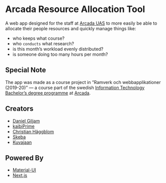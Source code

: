 # Arcada Resource Allocation Tool

A web app designed for the staff at [Arcada UAS](https://www.arcada.fi/en "arcada.fi") to more easily be able to allocate their people resources and quickly manage things like:

- who keeps what course?
- who `conducts` what research?
- is this month’s workload evenly distributed?
- is someone doing too many hours per month?

## Special Note

The app was made as a course project in ”Ramverk och webbapplikationer (2019-20)” — a course part of the swedish [Information Technology Bachelor’s degree programme](https://www.arcada.fi/en/bachelor/information-technology "arcada.fi/en/bachelor/information-technology") at [Arcada](https://www.arcada.fi/en "arcada.fi").

## Creators

- [Daniel Giljam](https://github.com/DanielGiljam "Daniel Giljam's GitHub page")
- [kaibiPrime](https://github.com/kaibiPrime "kaibiPrime's GitHub page")
- [Christian Häggblom](https://github.com/christian-haggblom "Christian Häggblom's GitHub page")
- [Skeba](https://github.com/Skeba "Skeba's GitHub page")
- [Kuvajaan](https://github.com/Kuvajaan "Kuvajaan's GitHub page")

## Powered By

- [Material-UI](https://material-ui.com "material-ui.com")
- [Next.js](https://nextjs.org "nextjs.org")

